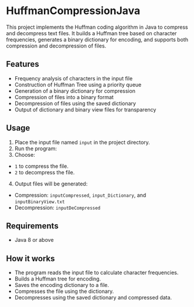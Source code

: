 # HuffmanCompressionJava

This project implements the Huffman coding algorithm in Java to compress and decompress text files. It builds a Huffman tree based on character frequencies, generates a binary dictionary for encoding, and supports both compression and decompression of files.

## Features
- Frequency analysis of characters in the input file
- Construction of Huffman Tree using a priority queue
- Generation of a binary dictionary for compression
- Compression of files into a binary format
- Decompression of files using the saved dictionary
- Output of dictionary and binary view files for transparency

## Usage

1. Place the input file named `input` in the project directory.
2. Run the program:
3. Choose:
- `1` to compress the file.
- `2` to decompress the file.

4. Output files will be generated:
- Compression: `inputCompressed`, `input_Dictionary`, and `inputBinaryView.txt`
- Decompression: `inputDeCompressed`

## Requirements
- Java 8 or above

## How it works
- The program reads the input file to calculate character frequencies.
- Builds a Huffman tree for encoding.
- Saves the encoding dictionary to a file.
- Compresses the file using the dictionary.
- Decompresses using the saved dictionary and compressed data.
